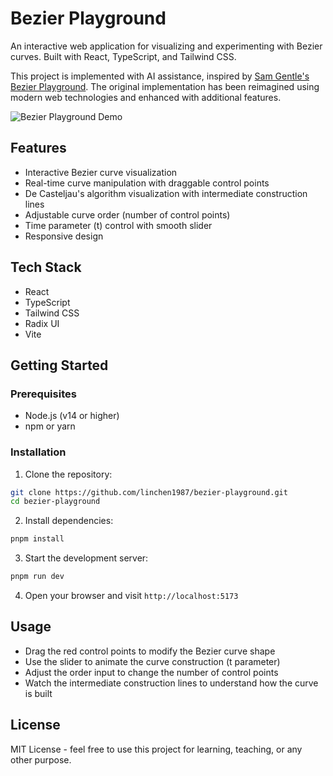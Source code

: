 # Bezier Playground

An interactive web application for visualizing and experimenting with Bezier curves. Built with React, TypeScript, and Tailwind CSS.

This project is implemented with AI assistance, inspired by [Sam Gentle's Bezier Playground](https://samgentle.com/playgrounds/bezier). The original implementation has been reimagined using modern web technologies and enhanced with additional features.

![Bezier Playground Demo](demo.gif)

## Features

- Interactive Bezier curve visualization
- Real-time curve manipulation with draggable control points
- De Casteljau's algorithm visualization with intermediate construction lines
- Adjustable curve order (number of control points)
- Time parameter (t) control with smooth slider
- Responsive design

## Tech Stack

- React
- TypeScript
- Tailwind CSS
- Radix UI
- Vite

## Getting Started

### Prerequisites

- Node.js (v14 or higher)
- npm or yarn

### Installation

1. Clone the repository:
```bash
git clone https://github.com/linchen1987/bezier-playground.git
cd bezier-playground
```

2. Install dependencies:
```bash
pnpm install
```

3. Start the development server:
```bash
pnpm run dev
```

4. Open your browser and visit `http://localhost:5173`

## Usage

- Drag the red control points to modify the Bezier curve shape
- Use the slider to animate the curve construction (t parameter)
- Adjust the order input to change the number of control points
- Watch the intermediate construction lines to understand how the curve is built

## License

MIT License - feel free to use this project for learning, teaching, or any other purpose. 